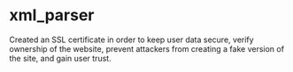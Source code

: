 # xml_parser

Created an SSL certificate in order to keep user data secure, verify ownership of the website, prevent attackers from creating a fake version of the site, and gain user trust.
